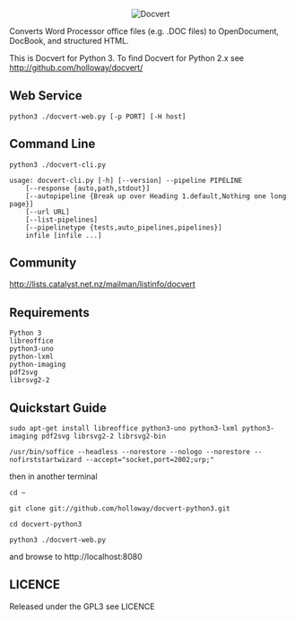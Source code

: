 <p align="center">
<img src="logo.gif" alt="Docvert">
</p>


Converts Word Processor office files (e.g. .DOC files) to OpenDocument, DocBook, and structured HTML.

This is Docvert for Python 3. To find Docvert for Python 2.x see http://github.com/holloway/docvert/

Web Service
-----------

    python3 ./docvert-web.py [-p PORT] [-H host]

Command Line
------------

    python3 ./docvert-cli.py

    usage: docvert-cli.py [-h] [--version] --pipeline PIPELINE
        [--response {auto,path,stdout}]
        [--autopipeline {Break up over Heading 1.default,Nothing one long page}]
        [--url URL]
        [--list-pipelines]
        [--pipelinetype {tests,auto_pipelines,pipelines}]
        infile [infile ...]

Community
---------

http://lists.catalyst.net.nz/mailman/listinfo/docvert

Requirements
------------

    Python 3
    libreoffice
    python3-uno
    python-lxml
    python-imaging
    pdf2svg
    librsvg2-2

Quickstart Guide
----------------

    sudo apt-get install libreoffice python3-uno python3-lxml python3-imaging pdf2svg librsvg2-2 librsvg2-bin

    /usr/bin/soffice --headless --norestore --nologo --norestore --nofirststartwizard --accept="socket,port=2002;urp;"

then in another terminal

    cd ~

    git clone git://github.com/holloway/docvert-python3.git

    cd docvert-python3

    python3 ./docvert-web.py

and browse to http://localhost:8080


LICENCE
-------
Released under the GPL3 see LICENCE
